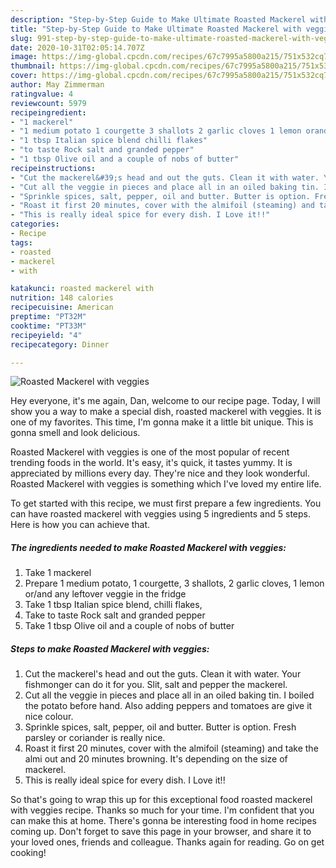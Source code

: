 ```yaml
---
description: "Step-by-Step Guide to Make Ultimate Roasted Mackerel with veggies"
title: "Step-by-Step Guide to Make Ultimate Roasted Mackerel with veggies"
slug: 991-step-by-step-guide-to-make-ultimate-roasted-mackerel-with-veggies
date: 2020-10-31T02:05:14.707Z
image: https://img-global.cpcdn.com/recipes/67c7995a5800a215/751x532cq70/roasted-mackerel-with-veggies-recipe-main-photo.jpg
thumbnail: https://img-global.cpcdn.com/recipes/67c7995a5800a215/751x532cq70/roasted-mackerel-with-veggies-recipe-main-photo.jpg
cover: https://img-global.cpcdn.com/recipes/67c7995a5800a215/751x532cq70/roasted-mackerel-with-veggies-recipe-main-photo.jpg
author: May Zimmerman
ratingvalue: 4
reviewcount: 5979
recipeingredient:
- "1 mackerel"
- "1 medium potato 1 courgette 3 shallots 2 garlic cloves 1 lemon orand any leftover veggie in the fridge"
- "1 tbsp Italian spice blend chilli flakes"
- "to taste Rock salt and granded pepper"
- "1 tbsp Olive oil and a couple of nobs of butter"
recipeinstructions:
- "Cut the mackerel&#39;s head and out the guts. Clean it with water. Your fishmonger can do it for you. Slit, salt and pepper the mackerel."
- "Cut all the veggie in pieces and place all in an oiled baking tin. I boiled the potato before hand. Also adding peppers and tomatoes are give it nice colour."
- "Sprinkle spices, salt, pepper, oil and butter. Butter is option. Fresh parsley or coriander is really nice."
- "Roast it first 20 minutes, cover with the almifoil (steaming) and take the almi out and 20 minutes browning. It&#39;s depending on the size of mackerel."
- "This is really ideal spice for every dish. I Love it!!"
categories:
- Recipe
tags:
- roasted
- mackerel
- with

katakunci: roasted mackerel with 
nutrition: 148 calories
recipecuisine: American
preptime: "PT32M"
cooktime: "PT33M"
recipeyield: "4"
recipecategory: Dinner

---
```



![Roasted Mackerel with veggies](https://img-global.cpcdn.com/recipes/67c7995a5800a215/751x532cq70/roasted-mackerel-with-veggies-recipe-main-photo.jpg)

Hey everyone, it's me again, Dan, welcome to our recipe page. Today, I will show you a way to make a special dish, roasted mackerel with veggies. It is one of my favorites. This time, I'm gonna make it a little bit unique. This is gonna smell and look delicious.



Roasted Mackerel with veggies is one of the most popular of recent trending foods in the world. It's easy, it's quick, it tastes yummy. It is appreciated by millions every day. They're nice and they look wonderful. Roasted Mackerel with veggies is something which I've loved my entire life.


To get started with this recipe, we must first prepare a few ingredients. You can have roasted mackerel with veggies using 5 ingredients and 5 steps. Here is how you can achieve that.

<!--inarticleads1-->

##### The ingredients needed to make Roasted Mackerel with veggies:

1. Take 1 mackerel
1. Prepare 1 medium potato, 1 courgette, 3 shallots, 2 garlic cloves, 1 lemon or/and any leftover veggie in the fridge
1. Take 1 tbsp Italian spice blend, chilli flakes,
1. Take to taste Rock salt and granded pepper
1. Take 1 tbsp Olive oil and a couple of nobs of butter




<!--inarticleads2-->

##### Steps to make Roasted Mackerel with veggies:

1. Cut the mackerel&#39;s head and out the guts. Clean it with water. Your fishmonger can do it for you. Slit, salt and pepper the mackerel.
1. Cut all the veggie in pieces and place all in an oiled baking tin. I boiled the potato before hand. Also adding peppers and tomatoes are give it nice colour.
1. Sprinkle spices, salt, pepper, oil and butter. Butter is option. Fresh parsley or coriander is really nice.
1. Roast it first 20 minutes, cover with the almifoil (steaming) and take the almi out and 20 minutes browning. It&#39;s depending on the size of mackerel.
1. This is really ideal spice for every dish. I Love it!!




So that's going to wrap this up for this exceptional food roasted mackerel with veggies recipe. Thanks so much for your time. I'm confident that you can make this at home. There's gonna be interesting food in home recipes coming up. Don't forget to save this page in your browser, and share it to your loved ones, friends and colleague. Thanks again for reading. Go on get cooking!
